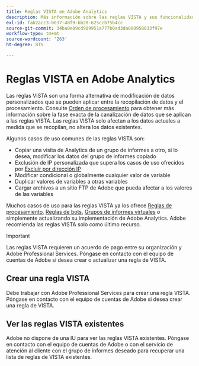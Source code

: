```yaml
---
title: Reglas VISTA en Adobe Analytics
description: Más información sobre las reglas VISTA y sus funcionalidades.
exl-id: fab2acc3-b037-48f9-bb20-625ccb75b4cc
source-git-commit: 34ba0e09cd909951a777b0ad3da080958633f97e
workflow-type: tm+mt
source-wordcount: '263'
ht-degree: 81%

---
```


# Reglas VISTA en Adobe Analytics

Las reglas VISTA son una forma alternativa de modificación de datos personalizados que se pueden aplicar entre la recopilación de datos y el procesamiento. Consulte [Orden de procesamiento](processing-order.md) para obtener más información sobre la fase exacta de la canalización de datos que se aplican a las reglas VISTA. Las reglas VISTA solo afectan a los datos actuales a medida que se recopilan, no altera los datos existentes.

Algunos casos de uso comunes de las reglas VISTA son:

* Copiar una visita de Analytics de un grupo de informes a otro, si lo desea, modificar los datos del grupo de informes copiado
* Exclusión de IP personalizada que supera los casos de uso ofrecidos por [Excluir por dirección IP](/help/admin/admin/exclude-ip.md)
* Modificar condicional o globalmente cualquier valor de variable
* Duplicar valores de variables a otras variables
* Cargar archivos a un sitio FTP de Adobe que pueda afectar a los valores de las variables

Muchos casos de uso para las reglas VISTA ya los ofrece [Reglas de procesamiento](/help/admin/admin/c-manage-report-suites/c-edit-report-suites/general/c-processing-rules/processing-rules.md), [Reglas de bots](/help/admin/admin/c-manage-report-suites/c-edit-report-suites/general/bot-removal/bot-rules.md), [Grupos de informes virtuales](/help/components/vrs/vrs-about.md) o simplemente actualizando su implementación de Adobe Analytics. Adobe recomienda las reglas VISTA solo como último recurso.

>[!IMPORTANT]
>
>Las reglas VISTA requieren un acuerdo de pago entre su organización y Adobe Professional Services. Póngase en contacto con el equipo de cuentas de Adobe si desea crear o actualizar una regla de VISTA.

## Crear una regla VISTA

Debe trabajar con Adobe Professional Services para crear una regla VISTA. Póngase en contacto con el equipo de cuentas de Adobe si desea crear una regla de VISTA.

## Ver las reglas VISTA existentes

Adobe no dispone de una IU para ver las reglas VISTA existentes. Póngase en contacto con el equipo de cuentas de Adobe o con el servicio de atención al cliente con el grupo de informes deseado para recuperar una lista de reglas de VISTA existentes.
